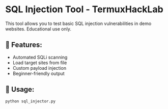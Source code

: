 # SQL Injection Tool - TermuxHackLab

This tool allows you to test basic SQL injection vulnerabilities in demo websites. Educational use only.

## 🔧 Features:
- Automated SQLi scanning
- Load target sites from file
- Custom payload injection
- Beginner-friendly output

## 🚀 Usage:
```bash
python sql_injector.py